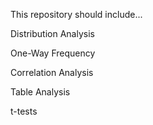 This repository should include...


Distribution Analysis

One-Way Frequency

Correlation Analysis

Table Analysis

t-tests
